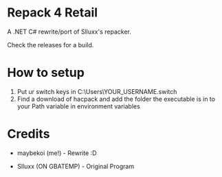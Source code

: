 # Repack 4 Retail

A .NET C# rewrite/port of Slluxx's repacker.

Check the releases for a build.

# How to setup

1. Put ur switch keys in C:\Users\YOUR_USERNAME\.switch
2. Find a download of hacpack and add the folder the executable is in to your Path variable in environment variables

# Credits

* maybekoi (me!) - Rewrite :D

* Slluxx (ON GBATEMP) - Original Program
